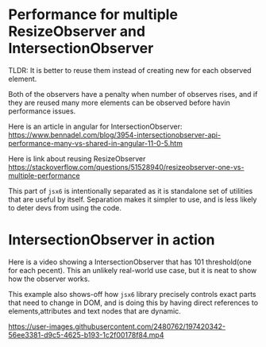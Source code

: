 # Performance for multiple ResizeObserver and IntersectionObserver

TLDR: It is better to reuse them instead of creating new for each observed element.

Both of the observers have a penalty when number of observes rises, and if they are reused
many more elements can be observed before havin performance issues. 

Here is an article in angular for IntersectionObserver: https://www.bennadel.com/blog/3954-intersectionobserver-api-performance-many-vs-shared-in-angular-11-0-5.htm

Here is link about reusing ResizeObserver https://stackoverflow.com/questions/51528940/resizeobserver-one-vs-multiple-performance

This part of `jsx6` is intentionally separated as it is standalone set of utilities that are useful
by itself. Separation makes it simpler to use, and is less likely to deter devs from using the code.

# IntersectionObserver in action

Here is a video showing a IntersectionObserver that has 101 threshold(one for each pecent). 
This an unlikely real-world use case, but it is neat to show how the observer works.

This example also shows-off how `jsx6` library precisely controls exact parts that need to change
in DOM, and is doing this by having direct references to elements,attributes and text nodes that are dynamic.

https://user-images.githubusercontent.com/2480762/197420342-56ee3381-d9c5-4625-b193-1c2f00178f84.mp4

